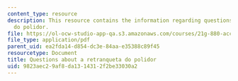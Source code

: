 ```yaml
---
content_type: resource
description: This resource contains the information regarding questions about a retranqueta
  do polidor.
file: https://ol-ocw-studio-app-qa.s3.amazonaws.com/courses/21g-880-accelerated-introductory-portuguese-for-spanish-speakers-fall-2013/9823aec29af8da1314312f2be33030a2_MIT21G_880F13_readquest4.pdf
file_type: application/pdf
parent_uid: ea2fda14-d854-dc3e-84aa-e35388c89f45
resourcetype: Document
title: Questions about a retranqueta do polidor
uid: 9823aec2-9af8-da13-1431-2f2be33030a2
---
```

